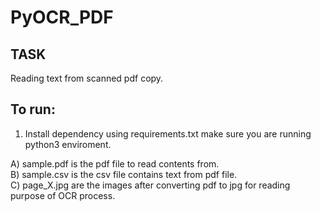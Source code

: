# PyOCR_PDF

## TASK 
Reading text from scanned pdf copy.

## To run:

1. Install dependency using requirements.txt make sure you are running python3 enviroment. 

A) sample.pdf is the pdf file to read contents from. \
B) sample.csv is the csv file contains text from pdf file. \
C) page_X.jpg are the images after converting pdf to jpg for reading purpose of OCR process.
